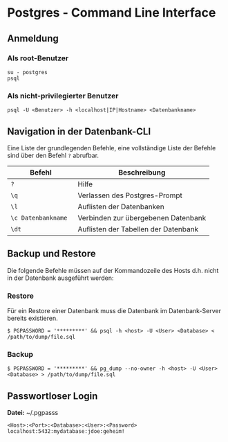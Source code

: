 # Postgres - Command Line Interface

## Anmeldung
### Als root-Benutzer
```
su - postgres
psql
```

### Als nicht-privilegierter Benutzer
```
psql -U <Benutzer> -h <localhost|IP|Hostname> <Datenbankname>
```

## Navigation in der Datenbank-CLI
Eine Liste der grundlegenden Befehle, eine vollständige Liste der Befehle sind über den Befehl <code>\?</code> abrufbar.

| Befehl | Beschreibung|
| --- | --- |
| <code>\?</code> | Hilfe |
| <code>\q</code> | Verlassen des Postgres-Prompt |
| <code>\l</code> | Auflisten der Datenbanken |
| <code>\c  Datenbankname </code> | Verbinden zur übergebenen Datenbank |
| <code>\dt</code> | Auflisten der Tabellen der Datenbank |

## Backup und Restore
Die folgende Befehle müssen auf der Kommandozeile des Hosts d.h. nicht in der Datenbank ausgeführt werden:

### Restore
Für ein Restore einer Datenbank muss die Datenbank im Datenbank-Server bereits existieren.
```
$ PGPASSWORD = '*********' && psql -h <host> -U <User> <Database> < /path/to/dump/file.sql 
```

### Backup
```
$ PGPASSWORD = '*********' && pg_dump --no-owner -h <host> -U <User> <Database> > /path/to/dump/file.sql 
```

## Passwortloser Login
**Datei:** ~/.pgpasss
```
<Host>:<Port>:<Database>:<User>:<Password>
localhost:5432:mydatabase:jdoe:geheim!
```